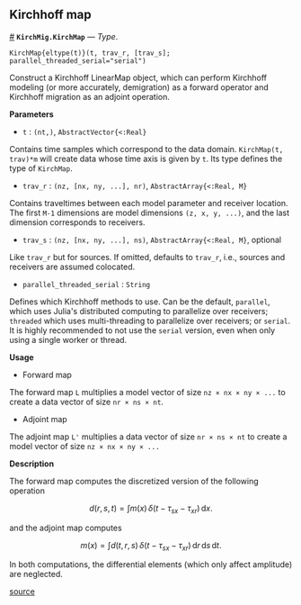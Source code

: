 
<a id='Kirchhoff-map-1'></a>

## Kirchhoff map

<a id='KirchMig.KirchMap' href='#KirchMig.KirchMap'>#</a>
**`KirchMig.KirchMap`** &mdash; *Type*.



`KirchMap{eltype(t)}(t, trav_r, [trav_s]; parallel_threaded_serial="serial")`

Construct a Kirchhoff LinearMap object, which can perform Kirchhoff modeling (or more accurately, demigration) as a forward operator and Kirchhoff migration as an adjoint operation.

**Parameters**

  * `t` : `(nt,)`, `AbstractVector{<:Real}`

Contains time samples which correspond to the data domain. `KirchMap(t, trav)*m` will create data whose time axis is given by `t`. Its type defines the type of `KirchMap`.

  * `trav_r` : `(nz, [nx, ny, ...], nr)`, `AbstractArray{<:Real, M}`

Contains traveltimes between each model parameter and receiver location. The first `M-1` dimensions are model dimensions `(z, x, y, ...)`, and the last dimension corresponds to receivers.

  * `trav_s` : `(nz, [nx, ny, ...], ns)`, `AbstractArray{<:Real, M}`, optional

Like `trav_r` but for sources. If omitted, defaults to `trav_r`, i.e., sources and receivers are assumed colocated.

  * `parallel_threaded_serial` : `String`

Defines which Kirchhoff methods to use. Can be the default, `parallel`, which uses Julia's distributed computing to parallelize over receivers; `threaded` which uses multi-threading to parallelize over receivers; or `serial`. It is highly recommended to not use the `serial` version, even when only using a single worker or thread.

**Usage**

  * Forward map

The forward map `L` multiplies a model vector of size `nz × nx × ny × ...` to create a data vector of size `nr × ns × nt`.

  * Adjoint map

The adjoint map `L'` multiplies a data vector of size `nr × ns × nt` to create a model vector of size `nz × nx × ny × ...`

**Description**

The forward map computes the discretized version of the following operation

$$
d(r, s, t) = \int m(x)\,\delta(t - \tau_{sx} - \tau_{xr})\,\mathrm{d}x.
$$

and the adjoint map computes

$$
m(x) = \int d(t, r, s)\,\delta(t - \tau_{sx} - \tau_{xr})\,\mathrm{d}r\,\mathrm{d}s\,\mathrm{d}t.
$$

In both computations, the differential elements (which only affect amplitude) are neglected.


<a target='_blank' href='https://github.com/cako/KirchMig.jl/blob/08311247747a97bd83658fd322d92170a9af73de/src/map.jl#L28-L76' class='documenter-source'>source</a><br>

